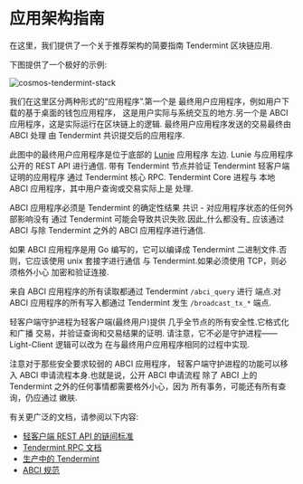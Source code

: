 # 应用架构指南

在这里，我们提供了一个关于推荐架构的简要指南
Tendermint 区块链应用.

下图提供了一个极好的示例:

![cosmos-tendermint-stack](../../imgs/cosmos-tendermint-stack-4k.jpg)

我们在这里区分两种形式的“应用程序”.第一个是
最终用户应用程序，例如用户下载的基于桌面的钱包应用程序，
这是用户实际与系统交互的地方.另一个是
ABCI 应用程序，这是实际运行在区块链上的逻辑.
最终用户应用程序发送的交易最终由 ABCI 处理
由 Tendermint 共识提交后的应用程序.

此图中的最终用户应用程序是位于底部的 [Lunie](https://lunie.io/) 应用程序
左边. Lunie 与应用程序公开的 REST API 进行通信.
带有 Tendermint 节点并验证 Tendermint 轻客户端证明的应用程序
通过 Tendermint 核心 RPC. Tendermint Core 进程与
本地 ABCI 应用程序，其中用户查询或交易实际上是
处理.

ABCI 应用程序必须是 Tendermint 的确定性结果
共识 - 对应用程序状态的任何外部影响没有
通过 Tendermint 可能会导致共识失败.因此_什么都没有_
应该通过 ABCI 与除 Tendermint 之外的 ABCI 应用程序进行通信.

如果 ABCI 应用程序是用 Go 编写的，它可以编译成
Tendermint 二进制文件.否则，它应该使用 unix 套接字进行通信
与 Tendermint.如果必须使用 TCP，则必须格外小心
加密和验证连接.

来自 ABCI 应用程序的所有读取都通过 Tendermint `/abci_query` 进行
端点.对 ABCI 应用程序的所有写入都通过 Tendermint 发生
`/broadcast_tx_*` 端点.

轻客户端守护进程为轻客户端(最终用户)提供
几乎全节点的所有安全性.它格式化和广播
交易，并验证查询和交易结果的证明.
请注意，它不必是守护进程——Light-Client 逻辑可以改为
在与最终用户应用程序相同的过程中实现.

注意对于那些安全要求较弱的 ABCI 应用程序，
轻客户端守护进程的功能可以移入 ABCI
申请流程本身.也就是说，公开 ABCI 申请流程
除了 ABCI 上的 Tendermint 之外的任何事情都需要格外小心，因为
所有事务，可能还有所有查询，仍应通过
嫩肤.

有关更广泛的文档，请参阅以下内容:

- [轻客户端 REST API 的链间标准](https://github.com/cosmos/cosmos-sdk/pull/1028)
- [Tendermint RPC 文档](https://docs.tendermint.com/master/rpc/)
- [生产中的 Tendermint](../tendermint-core/running-in-production.md)
- [ABCI 规范](https://github.com/tendermint/spec/tree/95cf253b6df623066ff7cd4074a94e7a3f147c7a/spec/abci)
